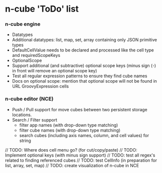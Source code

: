 n-cube 'ToDo' list
======

### n-cube engine

* Datatypes
 * Additional datatypes: list, map, set, array containing only JSON primitive types
 * DefaultCellValue needs to be declared and processed like the cell type and requiredScopeKeys
* OptionalScope
 * Support additional (and subtractive) optional scope keys (minus sign (-) in front will remove an optional scope key)
 * Test all regular expression patterns to ensure they find cube names
 * Docs on optional scope: mention that optional scope will not be found in URL GroovyExpression cells


### n-cube editor (NCE)
* Push / Pull support for move cubes between two persistent storage locations.
* Search / Filter support
  * filter app names (with drop-down type matching)
  * filter cube names (with drop-down type matching)
  * search cubes (including axis names, column, and cell values) for string

// TODO: Where does cell menu go? (for cut/copy/paste)
// TODO: Implement optional keys (with minus sign support)
// TODO: test all regex's related to finding referenced cubes
// TODO: test CellInfo (in preparation for list, array, set, map)
// TODO: create visualization of n-cube in NCE
